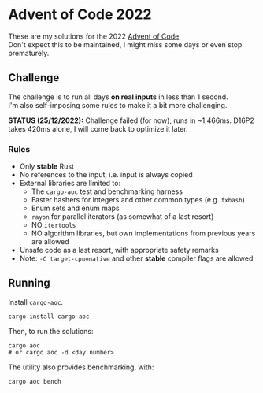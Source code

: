 # Advent of Code 2022
These are my solutions for the 2022 [Advent of Code](https://adventofode.com/2022).  
Don't expect this to be maintained, I might miss some days or even stop prematurely.

## Challenge
The challenge is to run all days **on real inputs** in less than 1 second.  
I'm also self-imposing some rules to make it a bit more challenging.

**STATUS (25/12/2022):** Challenge failed (for now), runs in ~1,466ms. D16P2 takes 420ms alone, I will come back to optimize it later.

### Rules
* Only **stable** Rust
* No references to the input, i.e. input is always copied
* External libraries are limited to:
  + The `cargo-aoc` test and benchmarking harness
  + Faster hashers for integers and other common types (e.g. `fxhash`)
  + Enum sets and enum maps
  + `rayon` for parallel iterators (as somewhat of a last resort)
  + NO `itertools`
  + NO algorithm libraries, but own implementations from previous years are allowed
* Unsafe code as a last resort, with appropriate safety remarks
* Note: `-C target-cpu=native` and other **stable** compiler flags are allowed

## Running
Install `cargo-aoc`.  
```
cargo install cargo-aoc
```
Then, to run the solutions:  
```
cargo aoc 
# or cargo aoc -d <day number>
```

The utility also provides benchmarking, with:
```
cargo aoc bench
```
